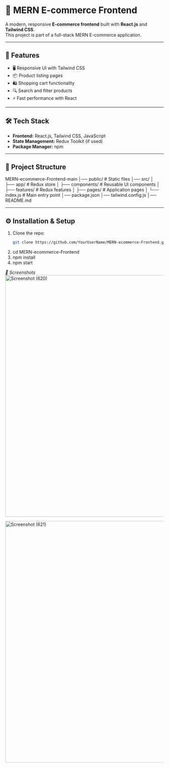 # 🛒 MERN E-commerce Frontend

A modern, responsive **E-commerce frontend** built with **React.js** and **Tailwind CSS**.  
This project is part of a full-stack MERN E-commerce application.

---

## 🚀 Features
- 🖥️ Responsive UI with Tailwind CSS  
- 📦 Product listing pages  
- 🛍️ Shopping cart functionality  
- 🔍 Search and filter products  
- ⚡ Fast performance with React  

---

## 🛠️ Tech Stack
- **Frontend:** React.js, Tailwind CSS, JavaScript  
- **State Management:** Redux Toolkit (if used)  
- **Package Manager:** npm  

---

## 📂 Project Structure
MERN-ecommerce-Frontend-main
│── public/ # Static files
│── src/
│ ├── app/ # Redux store
│ ├── components/ # Reusable UI components
│ ├── features/ # Redux features
│ ├── pages/ # Application pages
│ └── index.js # Main entry point
│── package.json
│── tailwind.config.js
│── README.md


---

## ⚙️ Installation & Setup

1. Clone the repo:
   ```bash
   git clone https://github.com/YourUserName/MERN-ecommerce-Frontend.git
2. cd MERN-ecommerce-Frontend
3. npm install
4. npm start

*📸 Screenshots*
<img width="1366" height="768" alt="Screenshot (620)" src="https://github.com/user-attachments/assets/34c7ba60-908a-44f2-9546-e98b932e2742" />

<img width="1366" height="768" alt="Screenshot (621)" src="https://github.com/user-attachments/assets/85fd592e-9ca2-47a7-adad-7a9eb8d89594" />
